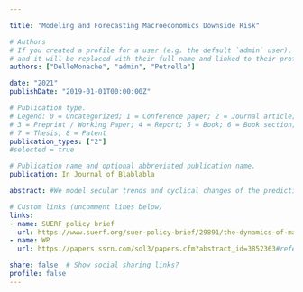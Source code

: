 ```yaml
---

title: "Modeling and Forecasting Macroeconomics Downside Risk"

# Authors
# If you created a profile for a user (e.g. the default `admin` user), write the username (folder name) here
# and it will be replaced with their full name and linked to their profile.
authors: ["DelleMonache", "admin", "Petrella"]

date: "2021"
publishDate: "2019-01-01T00:00:00Z"

# Publication type.
# Legend: 0 = Uncategorized; 1 = Conference paper; 2 = Journal article;
# 3 = Preprint / Working Paper; 4 = Report; 5 = Book; 6 = Book section;
# 7 = Thesis; 8 = Patent
publication_types: ["2"]
#selected = true

# Publication name and optional abbreviated publication name.
publication: In Journal of Blablabla

abstract: #We model secular trends and cyclical changes of the predictive density of US GDP growth. A substantial increase in downside risk to US economic growth emerges over the last 30 years, associated with the long-run growth slowdown started in the early 2000s. Conditional skewness moves procyclically, implying negatively skewed predictive densities ahead and during recessions, often anticipated by deteriorating financial conditions, while positively skewed distributions characterize expansions. The modelling framework ensures robustness to tail events, allows for either dense or sparse predictor designs, and delivers competitive out-of-sample (point, density and tail) forecasts, improving upon standard benchmarks.

# Custom links (uncomment lines below)
links:
- name: SUERF policy brief
  url: https://www.suerf.org/suer-policy-brief/29891/the-dynamics-of-macroeconomic-downside-risk
- name: WP
  url: https://papers.ssrn.com/sol3/papers.cfm?abstract_id=3852363#references-widget

share: false  # Show social sharing links?
profile: false
---
```

